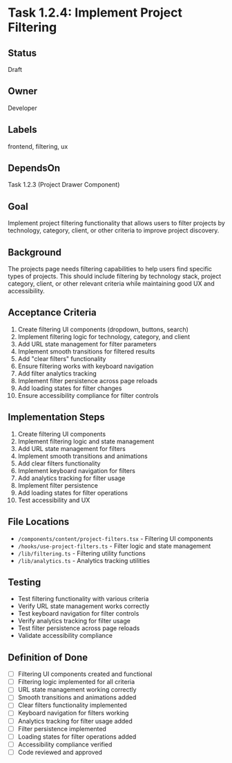 # Task 1.2.4: Implement Project Filtering

## Status
Draft

## Owner
Developer

## Labels
frontend, filtering, ux

## DependsOn
Task 1.2.3 (Project Drawer Component)

## Goal
Implement project filtering functionality that allows users to filter projects by technology, category, client, or other criteria to improve project discovery.

## Background
The projects page needs filtering capabilities to help users find specific types of projects. This should include filtering by technology stack, project category, client, or other relevant criteria while maintaining good UX and accessibility.

## Acceptance Criteria
1. Create filtering UI components (dropdown, buttons, search)
2. Implement filtering logic for technology, category, and client
3. Add URL state management for filter parameters
4. Implement smooth transitions for filtered results
5. Add "clear filters" functionality
6. Ensure filtering works with keyboard navigation
7. Add filter analytics tracking
8. Implement filter persistence across page reloads
9. Add loading states for filter changes
10. Ensure accessibility compliance for filter controls

## Implementation Steps
1. Create filtering UI components
2. Implement filtering logic and state management
3. Add URL state management for filters
4. Implement smooth transitions and animations
5. Add clear filters functionality
6. Implement keyboard navigation for filters
7. Add analytics tracking for filter usage
8. Implement filter persistence
9. Add loading states for filter operations
10. Test accessibility and UX

## File Locations
- `/components/content/project-filters.tsx` - Filtering UI components
- `/hooks/use-project-filters.ts` - Filter logic and state management
- `/lib/filtering.ts` - Filtering utility functions
- `/lib/analytics.ts` - Analytics tracking utilities

## Testing
- Test filtering functionality with various criteria
- Verify URL state management works correctly
- Test keyboard navigation for filter controls
- Verify analytics tracking for filter usage
- Test filter persistence across page reloads
- Validate accessibility compliance

## Definition of Done
- [ ] Filtering UI components created and functional
- [ ] Filtering logic implemented for all criteria
- [ ] URL state management working correctly
- [ ] Smooth transitions and animations added
- [ ] Clear filters functionality implemented
- [ ] Keyboard navigation for filters working
- [ ] Analytics tracking for filter usage added
- [ ] Filter persistence implemented
- [ ] Loading states for filter operations added
- [ ] Accessibility compliance verified
- [ ] Code reviewed and approved 